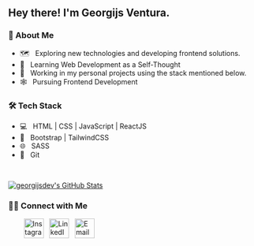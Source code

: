 <h2> Hey there! I'm Georgijs Ventura.</h2>

<h3> 👱 About Me </h3>

- 🗺️ &nbsp; Exploring new technologies and developing frontend solutions.
- 🌱 &nbsp; Learning Web Development as a Self-Thought
- 💼 &nbsp; Working in my personal projects using the stack mentioned below.
- 🕸️ &nbsp; Pursuing Frontend Development

<h3>🛠 Tech Stack</h3>

- 💻 &nbsp; HTML | CSS | JavaScript | ReactJS
- 🎨 &nbsp; Bootstrap | TailwindCSS
- 🌐 &nbsp; SASS
- 🔧 &nbsp; Git

<br/>

[![georgijsdev's GitHub Stats](https://github-readme-stats.vercel.app/api?username=georgijsdev&show_icons=true)](https://github.com/georgijsdev)

<h3> 🤝🏻 Connect with Me </h3>

<p align="left">
&nbsp;&nbsp;&nbsp;&nbsp;&nbsp;&nbsp;&nbsp; <a href="https://www.instagram.com/georgijs.dev/"><img width="40px" alt="Instagram" src="https://image.flaticon.com/icons/svg/1384/1384031.svg"></a>
&nbsp; <a href="https://www.linkedin.com/in/germans-ventura/"><img width="40px" alt="LinkedIn" src="https://image.flaticon.com/icons/svg/1384/1384088.svg"></a>
&nbsp; <a href="mailto:ventura55g@gmail.com"><img width="40px" alt="Email" src="https://image.flaticon.com/icons/svg/2991/2991151.svg"></a>
